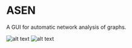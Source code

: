 # ASEN
A GUI for automatic network analysis of graphs.

![alt text](https://github.com/mbiggiero/STREQ/blob/main/screenshot1.png?raw=true) ![alt text](https://github.com/mbiggiero/STREQ/blob/main/screenshot2.png?raw=true)
